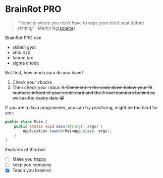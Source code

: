 # BrainRot PRO

>"Home is where you don't have to wipe your toilet seat before shitting" -Martin Ng([source](https://www.youtube.com/watch?v=xvFZjo5PgG0))

BrainRot PRO can
- skibidi gyat
- ohio rizz
- fanum tax
- sigma chode

But first, how much aura do you have?

1. Check your vbucks
2. Then check your robux
~~3. Comment in the code down below your 16 numbers infront of your credit card and the 3 cool numbers behind as well as the expiry date 😸~~

If you are a Java programmer, you can try practicing, might be too hard for you:
```java
public class Main {
    public static void main(String[] args) {
        Application.launch(MainApp.class, args);
    }
}
```


Features of this bot:
- [ ] Make you happy
- [ ] keep you company
- [x] Teach you brainrot
